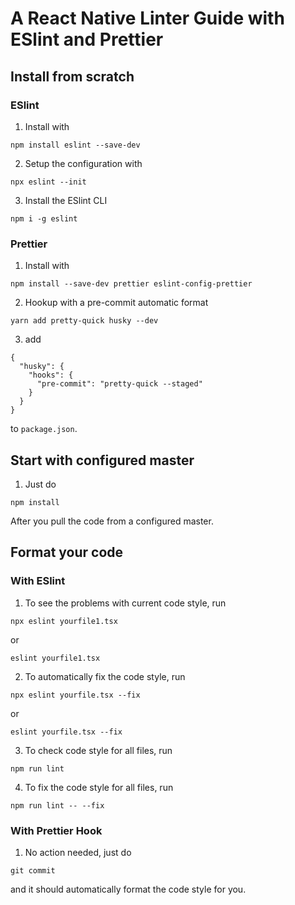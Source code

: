 # A React Native Linter Guide with ESlint and Prettier

## Install from scratch

### ESlint

1. Install with 

```
npm install eslint --save-dev
```

2. Setup the configuration with 

```
npx eslint --init
```

3. Install the ESlint CLI

```
npm i -g eslint
```

### Prettier

1. Install with

```
npm install --save-dev prettier eslint-config-prettier
```

2. Hookup with a pre-commit automatic format

```
yarn add pretty-quick husky --dev
```

3. add 

```
{
  "husky": {
    "hooks": {
      "pre-commit": "pretty-quick --staged"
    }
  }
}
```

to `package.json`.

## Start with configured master

1. Just do

```
npm install
```

After you pull the code from a configured master.

## Format your code

### With ESlint

1. To see the problems with current code style, run

```
npx eslint yourfile1.tsx
``` 
or 
```
eslint yourfile1.tsx
```

2. To automatically fix the code style, run

```
npx eslint yourfile.tsx --fix
``` 

or

```
eslint yourfile.tsx --fix
``` 

3. To check code style for all files, run

```
npm run lint
```

4. To fix the code style for all files, run

```
npm run lint -- --fix
```

### With Prettier Hook 

1. No action needed, just do 

```
git commit
```

and it should automatically format the code style for you.







